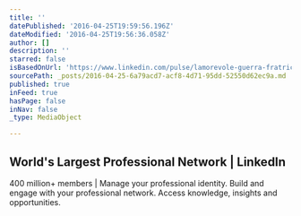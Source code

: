 ```yaml
---
title: ''
datePublished: '2016-04-25T19:59:56.196Z'
dateModified: '2016-04-25T19:56:36.058Z'
author: []
description: ''
starred: false
isBasedOnUrl: 'https://www.linkedin.com/pulse/lamorevole-guerra-fratricida-tra-apple-google-e-samsung-raimondi?trk=mp-author-card'
sourcePath: _posts/2016-04-25-6a79acd7-acf8-4d71-95dd-52550d62ec9a.md
published: true
inFeed: true
hasPage: false
inNav: false
_type: MediaObject

---
```

<article style=""><h1>World's Largest Professional Network | LinkedIn</h1><p>400 million+ members | Manage your professional identity. Build and engage with your professional network. Access knowledge, insights and opportunities.</p></article>